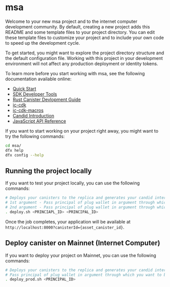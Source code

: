 # msa

Welcome to your new msa project and to the internet computer development community. By default, creating a new project adds this README and some template files to your project directory. You can edit these template files to customize your project and to include your own code to speed up the development cycle.

To get started, you might want to explore the project directory structure and the default configuration file. Working with this project in your development environment will not affect any production deployment or identity tokens.

To learn more before you start working with msa, see the following documentation available online:

- [Quick Start](https://smartcontracts.org/docs/quickstart/quickstart-intro.html)
- [SDK Developer Tools](https://smartcontracts.org/docs/developers-guide/sdk-guide.html)
- [Rust Canister Devlopment Guide](https://smartcontracts.org/docs/rust-guide/rust-intro.html)
- [ic-cdk](https://docs.rs/ic-cdk)
- [ic-cdk-macros](https://docs.rs/ic-cdk-macros)
- [Candid Introduction](https://smartcontracts.org/docs/candid-guide/candid-intro.html)
- [JavaScript API Reference](https://erxue-5aaaa-aaaab-qaagq-cai.raw.ic0.app)

If you want to start working on your project right away, you might want to try the following commands:

```bash
cd msa/
dfx help
dfx config --help
```

## Running the project locally

If you want to test your project locally, you can use the following commands:

```bash
# Deploys your canisters to the replica and generates your candid interface
# 1st argument - Pass principal of plug wallet in argument through which you want to mint NFT tokens (players)
# 2nd argument - Pass principal of plug wallet in argument through which you want to buy NFT tokens (players)
. deploy.sh <PRINCIAPL_ID> <PRINCIPAL_ID>
```

Once the job completes, your application will be available at `http://localhost:8000?canisterId={asset_canister_id}`.


## Deploy canister on Mainnet (Internet Computer)

If you want to deploy your project on Mainnet, you can use the following commands:

```bash
# Deploys your canisters to the replica and generates your candid interface
# Pass principal of plug wallet in argument through which you want to buy NFT tokens (players)
. deploy_prod.sh <PRINCIPAL_ID>
```